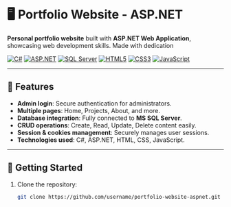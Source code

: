 # 🖥️ Portfolio Website - ASP.NET

**Personal portfolio website** built with **ASP.NET Web Application**, showcasing web development skills. Made with dedication

[![C#](https://img.shields.io/badge/C%23-239120?style=for-the-badge&logo=c-sharp&logoColor=white)](https://docs.microsoft.com/en-us/dotnet/csharp/) 
[![ASP.NET](https://img.shields.io/badge/ASP.NET-512BD4?style=for-the-badge&logo=asp.net&logoColor=white)](https://dotnet.microsoft.com/apps/aspnet)
[![SQL Server](https://img.shields.io/badge/MS_SQL-0078D7?style=for-the-badge&logo=microsoft-sql-server&logoColor=white)](https://www.microsoft.com/en-us/sql-server)
[![HTML5](https://img.shields.io/badge/HTML5-E34F26?style=for-the-badge&logo=html5&logoColor=white)](https://developer.mozilla.org/en-US/docs/Web/HTML)
[![CSS3](https://img.shields.io/badge/CSS3-1572B6?style=for-the-badge&logo=css3&logoColor=white)](https://developer.mozilla.org/en-US/docs/Web/CSS)
[![JavaScript](https://img.shields.io/badge/JavaScript-F7DF1E?style=for-the-badge&logo=javascript&logoColor=black)](https://developer.mozilla.org/en-US/docs/Web/JavaScript)

---

## 🌟 Features

- **Admin login**: Secure authentication for administrators.  
- **Multiple pages**: Home, Projects, About, and more.  
- **Database integration**: Fully connected to **MS SQL Server**.  
- **CRUD operations**: Create, Read, Update, Delete content easily.  
- **Session & cookies management**: Securely manages user sessions.  
- **Technologies used**: C#, ASP.NET, HTML, CSS, JavaScript.

---

## 🚀 Getting Started

1. Clone the repository:
   ```bash
   git clone https://github.com/username/portfolio-website-aspnet.git
